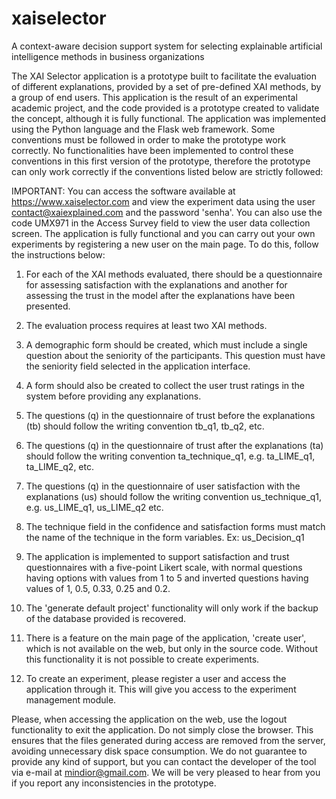 # xaiselector
A context-aware decision support system for selecting explainable artificial intelligence methods in business organizations

The XAI Selector application is a prototype built to facilitate the evaluation of different explanations, provided by a set of pre-defined XAI methods, by a group of end users. This application is the result of an experimental academic project, and the code provided is a prototype created to validate the concept, although it is fully functional. The application was implemented using the Python language and the Flask web framework. Some conventions must be followed in order to make the prototype work correctly. No functionalities have been implemented to control these conventions in this first version of the prototype, therefore the prototype can only work correctly if the conventions listed below are strictly followed:

IMPORTANT: You can access the software available at https://www.xaiselector.com and view the experiment data using the user contact@xaiexplained.com and the password 'senha'. You can also use the code UMX971 in the Access Survey field to view the user data collection screen. The application is fully functional and you can carry out your own experiments by registering a new user on the main page. To do this, follow the instructions below:

1) For each of the XAI methods evaluated, there should be a questionnaire for assessing satisfaction with the explanations and another for assessing the trust in the model after the explanations have been presented.


2) The evaluation process requires at least two XAI methods.


3) A demographic form should be created, which must include a single question about the seniority of the participants. This question must have the seniority field selected in the application interface.


4) A form should also be created to collect the user trust ratings in the system before providing any explanations.


5) The questions (q) in the questionnaire of trust before the explanations (tb) should follow the writing convention tb_q1, tb_q2, etc.


6) The questions (q) in the questionnaire of trust after the explanations (ta) should follow the writing convention ta_technique_q1, e.g. ta_LIME_q1, ta_LIME_q2, etc.


7) The questions (q) in the questionnaire of user satisfaction with the explanations (us) should follow the writing convention us_technique_q1, e.g. us_LIME_q1, us_LIME_q2 etc.


8) The technique field in the confidence and satisfaction forms must match the name of the technique in the form variables. Ex: us_Decision_q1


9) The application is implemented to support satisfaction and trust questionnaires with a five-point Likert scale, with normal questions having options with values from 1 to 5 and inverted questions having values of 1, 0.5, 0.33, 0.25 and 0.2.


10) The 'generate default project' functionality will only work if the backup of the database provided is recovered.


11) There is a feature on the main page of the application, 'create user', which is not available on the web, but only in the source code. Without this functionality it is not possible to create experiments.


12) To create an experiment, please register a user and access the application through it. This will give you access to the experiment management module.


Please, when accessing the application on the web, use the logout functionality to exit the application. Do not simply close the browser. This ensures that the files generated during access are removed from the server, avoiding unnecessary disk space consumption.
We do not guarantee to provide any kind of support, but you can contact the developer of the tool via e-mail at mindior@gmail.com.
We will be very pleased to hear from you if you report any inconsistencies in the prototype.

